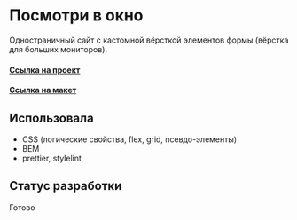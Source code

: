 # Посмотри в окно

Одностраничный сайт с кастомной вёрсткой элементов формы (вёрстка для больших мониторов).

#### [Ссылка на проект](https://irinaais.github.io/posmotri_v_okno/)
#### [Ссылка на макет](https://www.figma.com/file/QHcvX1RsUI89CulRB7HLk6/%234-%D0%9F%D0%BE%D1%81%D0%BC%D0%BE%D1%82%D1%80%D0%B8-%D0%B2-%D0%BE%D0%BA%D0%BD%D0%BE?node-id=0%3A1&t=tJOMMSaw5EIu481X-1)

## Использовала

* CSS (логические свойства, flex, grid, псевдо-элементы)
* BEM
* prettier, stylelint

## Статус разработки

Готово
